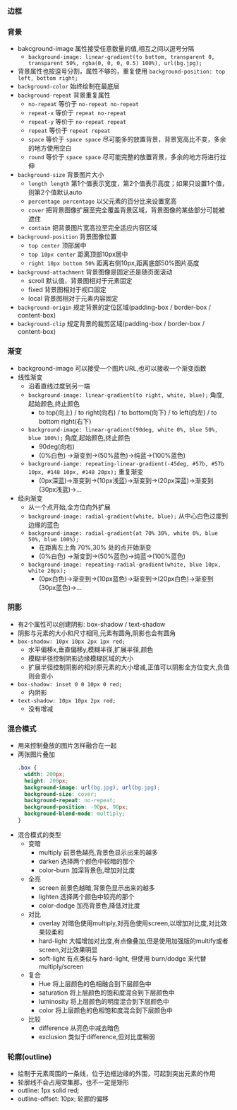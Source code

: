 ### 边框


### 背景
- bakcground-image 属性接受任意数量的值,相互之间以逗号分隔
  - `background-image: linear-gradient(to bottom, transparent 0, transparent 50%, rgba(0, 0, 0, 0.5) 100%), url(bg.jpg);`
- 背景属性也按逗号分割，属性不够的，重复使用 `background-position: top left, bottom right;`
- `background-color` 始终绘制在最底层
- `background-repeat` 背景重复属性
  - `no-repeat` 等价于 `no-repeat no-repeat`
  - `repeat-x` 等价于 `repeat no-repeat`
  - `repeat-y` 等价于 `no-repeat repeat`
  - `repeat` 等价于 `repeat repeat`
  - `space` 等价于 `space space` 尽可能多的放置背景，背景宽高比不变，多余的地方使用空白
  - `round` 等价于 `space space` 尽可能完整的放置背景，多余的地方将进行拉伸
- `background-size` 背景图片大小
  - `length length` 第1个值表示宽度，第2个值表示高度；如果只设置1个值，则第2个值默认auto
  - `percentage percentage` 以父元素的百分比来设置宽高
  - `cover` 把背景图像扩展至完全覆盖背景区域，背景图像的某些部分可能被遮住
  - `contain` 把背景图片宽高拉至完全适应内容区域
- `background-position` 背景图像位置
  - `top center` 顶部居中
  - `top 10px center` 距离顶部10px居中
  - `right 10px bottom 50%` 距离右侧10px,距离底部50%图片高度
- `background-attachment` 背景图像是固定还是随页面滚动
  - scroll 默认值，背景图相对于元素固定
  - fixed 背景图相对于视口固定
  - local 背景图相对于元素内容固定
- `background-origin` 规定背景的定位区域(padding-box / border-box / content-box)
- `background-clip` 规定背景的裁剪区域(padding-box / border-box / content-box)

### 渐变
- background-image 可以接受一个图片URL,也可以接收一个渐变函数
- 线性渐变
  - 沿着直线过度到另一端
  - `background-image: linear-gradient(to right, white, blue);` 角度,起始颜色,终止颜色
    - to top(向上) / to right(向右) / to bottom(向下) / to left(向左) / to bottom right(右下)
  - `background-image: linear-gradient(90deg, white 0%, blue 50%, blue 100%);` 角度,起始颜色,终止颜色
    - 90deg(向右)
    - (0%白色) ->渐变到->(50%蓝色)->纯蓝->(100%蓝色)
  - `background-iamge: repeating-linear-gradient(-45deg, #57b, #57b 10px, #148 10px, #148 20px);` 重复渐变
    - (0px深蓝)->渐变到->(10px浅蓝)->渐变到->(20px深蓝)->渐变到(30px浅蓝)->...
- 经向渐变
  - 从一个点开始,全方位向外扩展
  - `background-image: radial-gradient(white, blue);` 从中心白色过度到边缘的蓝色
  - `background-image: radial-gradient(at 70% 30%, white 0%, blue 50%, blue 100%);`
    - 在距离左上角 70%,30% 处的点开始渐变
    - (0%白色) ->渐变到->(50%蓝色)->纯蓝->(100%蓝色)
  - `background-image: repeating-radial-gradient(white, blue 10px, white 20px);`
    - (0px白色)->渐变到->(10px蓝色)->渐变到->(20px白色)->渐变到(30px蓝色)->...

### 阴影
- 有2个属性可以创建阴影: box-shadow / text-shadow
- 阴影与元素的大小和尺寸相同,元素有圆角,阴影也会有圆角
- `box-shadow: 10px 10px 2px 1px red;`
  - 水平偏移x,垂直偏移y,模糊半径,扩展半径,颜色
  - 模糊半径控制阴影边缘模糊区域的大小
  - 扩展半径控制阴影的相对原元素的大小增减,正值可以阴影全方位变大,负值则会变小
- `box-shadow: inset 0 0 10px 0 red;`
  - 内阴影
- `text-shadow: 10px 10px 2px red;`
  - 没有增减

### 混合模式
- 用来控制叠放的图片怎样融合在一起
- 两张图片叠加
  ```css
  .box {
    width: 200px;
    height: 200px;
    background-image: url(bg.jpg), url(bg.jpg);
    background-size: cover;
    background-repeat: no-repeat;
    background-position: -90px, 90px;
    background-blend-mode: multiply;
  }
  ```
- 混合模式的类型
  - 变暗
    - multiply 前景色越亮,背景色显示出来的越多
    - darken 选择两个颜色中较暗的那个
    - color-burn 加深背景色,增加对比度
  - 全亮
    - screen 前景色越暗,背景色显示出来的越多
    - lighten 选择两个颜色中较亮的那个
    - color-dodge 加亮背景色,降低对比度
  - 对比
    - overlay 对暗色使用multiply,对亮色使用screen,以增加对比度,对比效果较柔和
    - hard-light 大幅增加对比度,有点像叠加,但是使用加强版的multify或者screen,对比效果明显
    - soft-light 有点类似与 hard-light, 但使用 burn/dodge 来代替 multiply/screen
  - 复合
    - Hue 将上层颜色的色相融合到下层颜色中
    - saturation 将上层颜色的饱和度混合到下层颜色中
    - luminosity 将上层颜色的明度混合到下层颜色中
    - color 将上层颜色的色相饱和度混合到下层颜色中
  - 比较
    - difference 从亮色中减去暗色
    - exclusion 类似于difference,但对比度稍弱

### 轮廓(outline)
- 绘制于元素周围的一条线，位于边框边缘的外围，可起到突出元素的作用
- 轮廓线不会占用空集那，也不一定是矩形
- outline: 1px solid red;
- outline-offset: 10px; 轮廊的偏移